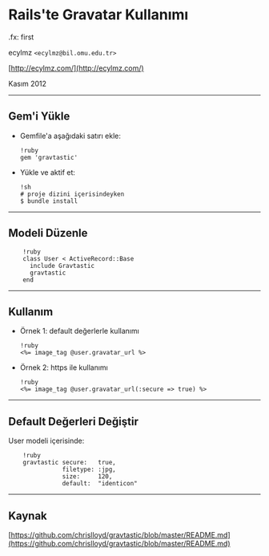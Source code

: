 # Rails'te Gravatar Kullanımı

.fx: first

ecylmz `<ecylmz@bil.omu.edu.tr>`

[http://ecylmz.com/](http://ecylmz.com/)

Kasım 2012

---

##  Gem'i Yükle

-   Gemfile'a aşağıdaki satırı ekle:

        !ruby
        gem 'gravtastic'

-   Yükle ve aktif et:

        !sh
        # proje dizini içerisindeyken
        $ bundle install

---

##  Modeli Düzenle

        !ruby
        class User < ActiveRecord::Base
          include Gravtastic
          gravtastic
        end

---

##  Kullanım

-   Örnek 1: default değerlerle kullanımı

        !ruby
        <%= image_tag @user.gravatar_url %>

-   Örnek 2: https ile kullanımı

        !ruby
        <%= image_tag @user.gravatar_url(:secure => true) %>

---

##  Default Değerleri Değiştir

User modeli içerisinde:

        !ruby
        gravtastic secure:   true,
                   filetype: :jpg,
                   size:     120,
                   default:  "identicon"

---

##  Kaynak

[https://github.com/chrislloyd/gravtastic/blob/master/README.md](https://github.com/chrislloyd/gravtastic/blob/master/README.md)
